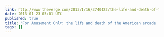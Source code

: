 ```yaml
---
link: http://www.theverge.com/2013/1/16/3740422/the-life-and-death-of-the-american-arcade-for-amusement-only
date: 2013-01-23 05:01 UTC
published: true
title: 'For Amusement Only: the life and death of the American arcade | The Verge'
tags: []
---
```




